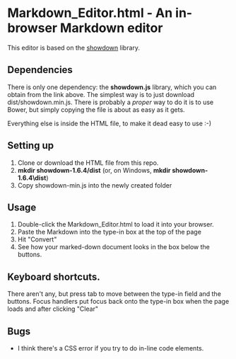 # Markdown_Editor.html - An in-browser Markdown editor

This editor is based on the [showdown](https://github.com/showdownjs/showdown>)
library.

## Dependencies
There is only one dependency: the **showdown.js** library, which you can obtain
from the link above. The simplest way is to just download dist/showdown.min.js.
There is probably a _proper_ way to do it is to use Bower, but simply copying
the file is about as easy as it gets.

Everything else is inside the HTML file, to make it dead easy to use :-)

## Setting up
1. Clone or download the HTML file from this repo.
1. **mkdir showdown-1.6.4/dist**  (or, on Windows, **mkdir showdown-1.6.4\dist**)
1. Copy showdown-min.js into the newly created folder


## Usage
1. Double-click the Markdown_Editor.html to load it into your browser.
1. Paste the Markdown into the type-in box at the top of the page
1. Hit "Convert"
1. See how your marked-down document looks in the box below the buttons.

## Keyboard shortcuts.
There aren't any, but press tab to move between the type-in field and the 
buttons. Focus handlers put focus back onto the type-in box when the page
loads and after clicking "Clear"

## Bugs
* I think there's a CSS error if you try to do in-line code elements.
